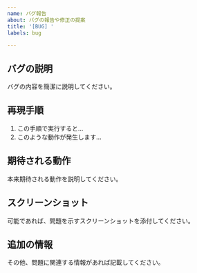 ```yaml
---
name: バグ報告
about: バグの報告や修正の提案
title: '[BUG] '
labels: bug

---
```


## バグの説明
バグの内容を簡潔に説明してください。

## 再現手順
1. この手順で実行すると...
2. このような動作が発生します...

## 期待される動作
本来期待される動作を説明してください。

## スクリーンショット
可能であれば、問題を示すスクリーンショットを添付してください。


## 追加の情報
その他、問題に関連する情報があれば記載してください。 